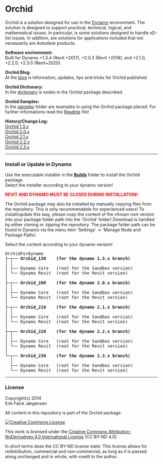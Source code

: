 ﻿# Orchid  
Orchid is a solution designed for use in the [Dynamo](http://dynamobim.org) environment. The solution is designed to support practical, technical, logical, and mathematical issues. In particular, is some solutions designed to handle nD-list issues. In addition, are solutions for applications included that not necessarily are Autodesk products.  
  
**Software environment:**  
Built for Dynamo +1.3.4 (Revit +2017), +2.0.3 (Revit +2018), and +2.1.0, +2.2.0, +2.3.0 (Revit+2020).  
  
**Orchid Blog:**  
At the <a href="https://erfajo.blogspot.com" target="_blank">blog</a> is information, updates, tips and tricks for Orchid published.  
  
**Orchid Dictionary:**  
In the <a href="https://erfajo.github.io/dictionary/index.html" target="_blank">dictionary</a> is nodes in the Orchid package described.  
  
**Orchid Samples:**  
In the [samples](Samples) folder are examples in using the Orchid package placed. For further informations read the [Readme](Samples/readme.md) file!    
  
**History/Change Log:**  
<a href="Orchid_130.md">Orchid 1.3.x</a>  
<a href="Orchid_200.md">Orchid 2.0.x</a>  
<a href="Orchid_210.md">Orchid 2.1.x</a>  
<a href="Orchid_220.md">Orchid 2.2.x</a>  
<a href="Orchid_230.md">Orchid 2.3.x</a>  

---
### Install or Update in Dynamo  
Use the executable installer in the **[Builds](Builds)** folder to install the Orchid package.  
Select the installer according to your dynamo version!  

<span style="color:red">**REVIT AND DYNAMO MUST BE CLOSED DURING INSTALLATION!**</span>  

The Orchid package may also be installed by manually copying files from the repository. This is only recommendable for experienced users! To install/update this way, please copy the content of the chosen root version into your package folder path into the 'Orchid' folder! Download is handled by either cloning or zipping the repository. The package folder path can be found in Dynamo via the menu item 'Settings' -> 'Manage Node and Package Paths'.  

Select the content according to your dynamo version!  
<pre>
OrchidForDynamo
├─┬── <b>Orchid_130    (for the dynamo 1.3.x branch)</b>  
│ │  
│ ├── Dynamo Core   (root for the Sandbox version)  
│ └── Dynamo Revit  (root for the Revit version)  
│  
├─┬── <b>Orchid_200    (for the dynamo 2.0.x branch)</b>  
│ │  
│ ├── Dynamo Core   (root for the Sandbox version)  
│ └── Dynamo Revit  (root for the Revit version)  
│  
├─┬── <b>Orchid_210    (for the dynamo 2.1.x branch)</b>  
│ │  
│ ├── Dynamo Core   (root for the Sandbox version)  
│ └── Dynamo Revit  (root for the Revit version)  
│  
├─┬── <b>Orchid_220    (for the dynamo 2.2.x branch)</b>  
│ │  
│ ├── Dynamo Core   (root for the Sandbox version)  
│ └── Dynamo Revit  (root for the Revit version)  
│  
└─┬── <b>Orchid_230    (for the dynamo 2.3.x branch)</b>  
  │  
  ├── Dynamo Core   (root for the Sandbox version)  
  └── Dynamo Revit  (root for the Revit version)  
</pre>

---
### License  
Copyright(c) 2014  
Erik Falck Jørgensen  
  
All content in this repository is part of the Orchid package.  
  
<a rel="license" href="http://creativecommons.org/licenses/by-nd/4.0/">
<img alt="Creative Commons License" style="border-width:0" src="https://i.creativecommons.org/l/by-nd/4.0/88x31.png" /></a>  
  
This work is licensed under the <a rel="license" href="http://creativecommons.org/licenses/by-nd/4.0/">
Creative Commons Attribution-NoDerivatives 4.0 International License</a> (CC BY-ND 4.0).  
  
In short terms does the CC BY-ND license state: This license allows for redistribution, commercial and non-commercial, as long as it is passed along unchanged and in whole, with credit to the author.  
